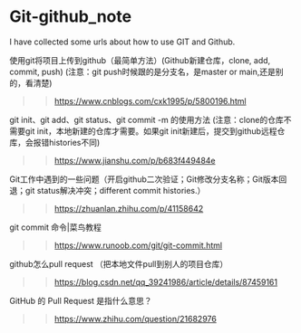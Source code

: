 # Git-github_note
I have collected some urls about how to use GIT and Github.

使用git将项目上传到github（最简单方法）(Github新建仓库，clone, add, commit, push)
(注意：git push时候跟的是分支名，是master or main,还是别的，看清楚)
>>https://www.cnblogs.com/cxk1995/p/5800196.html

git init、git add、git status、git commit -m 的使用方法
(注意：clone的仓库不需要git init，本地新建的仓库才需要。如果git init新建后，提交到github远程仓库，会报错histories不同)
>>https://www.jianshu.com/p/b683f449484e

Git工作中遇到的一些问题（开启github二次验证；Git修改分支名称；Git版本回退；git status解决冲突；different commit histories.）
>>https://zhuanlan.zhihu.com/p/41158642

git commit 命令|菜鸟教程
>>https://www.runoob.com/git/git-commit.html

github怎么pull request
（把本地文件pull到别人的项目仓库）
>>https://blog.csdn.net/qq_39241986/article/details/87459161

GitHub 的 Pull Request 是指什么意思？
>>https://www.zhihu.com/question/21682976

